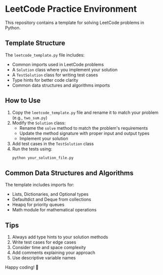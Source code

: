 # LeetCode Practice Environment

This repository contains a template for solving LeetCode problems in Python.

## Template Structure

The `leetcode_template.py` file includes:
- Common imports used in LeetCode problems
- A `Solution` class where you implement your solution
- A `TestSolution` class for writing test cases
- Type hints for better code clarity
- Common data structures and algorithms imports

## How to Use

1. Copy the `leetcode_template.py` file and rename it to match your problem (e.g., `two_sum.py`)
2. Modify the `Solution` class:
   - Rename the `solve` method to match the problem's requirements
   - Update the method signature with proper input and output types
   - Implement your solution
3. Add test cases in the `TestSolution` class
4. Run the tests using:
   ```bash
   python your_solution_file.py
   ```

## Common Data Structures and Algorithms

The template includes imports for:
- Lists, Dictionaries, and Optional types
- Defaultdict and Deque from collections
- Heapq for priority queues
- Math module for mathematical operations

## Tips

1. Always add type hints to your solution methods
2. Write test cases for edge cases
3. Consider time and space complexity
4. Add comments explaining your approach
5. Use descriptive variable names

Happy coding! 🚀 